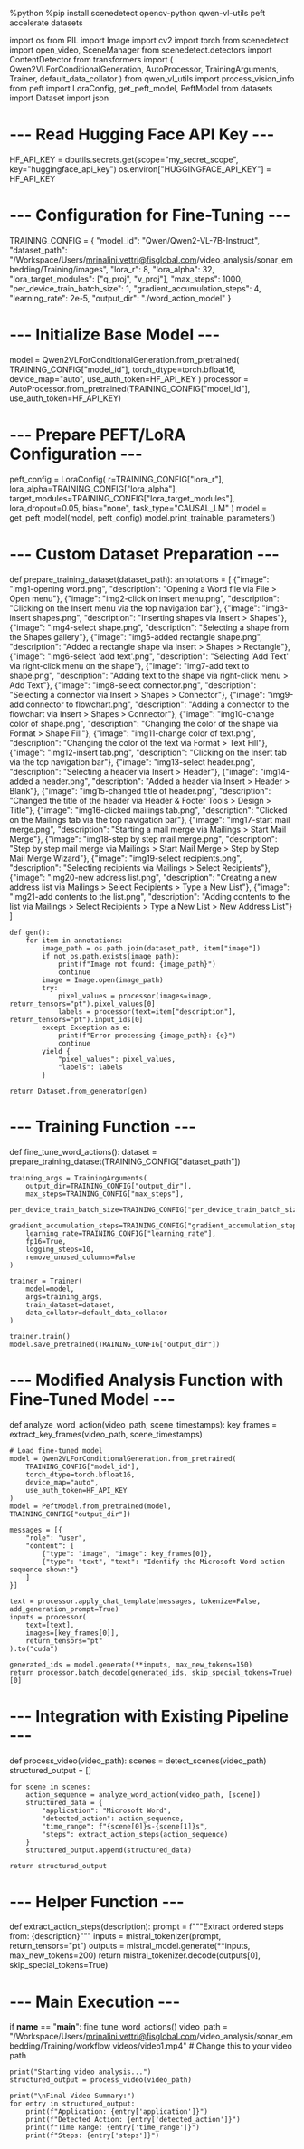 %python
%pip install scenedetect opencv-python qwen-vl-utils peft accelerate datasets

import os
from PIL import Image
import cv2
import torch
from scenedetect import open_video, SceneManager
from scenedetect.detectors import ContentDetector
from transformers import (
    Qwen2VLForConditionalGeneration,
    AutoProcessor,
    TrainingArguments,
    Trainer,
    default_data_collator
)
from qwen_vl_utils import process_vision_info
from peft import LoraConfig, get_peft_model, PeftModel
from datasets import Dataset
import json

# --- Read Hugging Face API Key ---
HF_API_KEY = dbutils.secrets.get(scope="my_secret_scope", key="huggingface_api_key")
os.environ["HUGGINGFACE_API_KEY"] = HF_API_KEY

# --- Configuration for Fine-Tuning ---
TRAINING_CONFIG = {
    "model_id": "Qwen/Qwen2-VL-7B-Instruct",
    "dataset_path": "/Workspace/Users/mrinalini.vettri@fisglobal.com/video_analysis/sonar_embedding/Training/images",
    "lora_r": 8,
    "lora_alpha": 32,
    "lora_target_modules": ["q_proj", "v_proj"],
    "max_steps": 1000,
    "per_device_train_batch_size": 1,
    "gradient_accumulation_steps": 4,
    "learning_rate": 2e-5,
    "output_dir": "./word_action_model"
}

# --- Initialize Base Model ---
model = Qwen2VLForConditionalGeneration.from_pretrained(
    TRAINING_CONFIG["model_id"],
    torch_dtype=torch.bfloat16,
    device_map="auto",
    use_auth_token=HF_API_KEY
)
processor = AutoProcessor.from_pretrained(TRAINING_CONFIG["model_id"], use_auth_token=HF_API_KEY)

# --- Prepare PEFT/LoRA Configuration ---
peft_config = LoraConfig(
    r=TRAINING_CONFIG["lora_r"],
    lora_alpha=TRAINING_CONFIG["lora_alpha"],
    target_modules=TRAINING_CONFIG["lora_target_modules"],
    lora_dropout=0.05,
    bias="none",
    task_type="CAUSAL_LM"
)
model = get_peft_model(model, peft_config)
model.print_trainable_parameters()

# --- Custom Dataset Preparation ---
def prepare_training_dataset(dataset_path):
    annotations = [
        {"image": "img1-opening word.png", "description": "Opening a Word file via File > Open menu"},
        {"image": "img2-click on insert menu.png", "description": "Clicking on the Insert menu via the top navigation bar"},
        {"image": "img3-insert shapes.png", "description": "Inserting shapes via Insert > Shapes"},
        {"image": "img4-select shape.png", "description": "Selecting a shape from the Shapes gallery"},
        {"image": "img5-added rectangle shape.png", "description": "Added a rectangle shape via Insert > Shapes > Rectangle"},
        {"image": "img6-select 'add text'.png", "description": "Selecting 'Add Text' via right-click menu on the shape"},
        {"image": "img7-add text to shape.png", "description": "Adding text to the shape via right-click menu > Add Text"},
        {"image": "img8-select connector.png", "description": "Selecting a connector via Insert > Shapes > Connector"},
        {"image": "img9-add connector to flowchart.png", "description": "Adding a connector to the flowchart via Insert > Shapes > Connector"},
        {"image": "img10-change color of shape.png", "description": "Changing the color of the shape via Format > Shape Fill"},
        {"image": "img11-change color of text.png", "description": "Changing the color of the text via Format > Text Fill"},
        {"image": "img12-insert tab.png", "description": "Clicking on the Insert tab via the top navigation bar"},
        {"image": "img13-select header.png", "description": "Selecting a header via Insert > Header"},
        {"image": "img14-added a header.png", "description": "Added a header via Insert > Header > Blank"},
        {"image": "img15-changed title of header.png", "description": "Changed the title of the header via Header & Footer Tools > Design > Title"},
        {"image": "img16-clicked mailings tab.png", "description": "Clicked on the Mailings tab via the top navigation bar"},
        {"image": "img17-start mail merge.png", "description": "Starting a mail merge via Mailings > Start Mail Merge"},
        {"image": "img18-step by step mail merge.png", "description": "Step by step mail merge via Mailings > Start Mail Merge > Step by Step Mail Merge Wizard"},
        {"image": "img19-select recipients.png", "description": "Selecting recipients via Mailings > Select Recipients"},
        {"image": "img20-new address list.png", "description": "Creating a new address list via Mailings > Select Recipients > Type a New List"},
        {"image": "img21-add contents to the list.png", "description": "Adding contents to the list via Mailings > Select Recipients > Type a New List > New Address List"}
    ]

    def gen():
        for item in annotations:
            image_path = os.path.join(dataset_path, item["image"])
            if not os.path.exists(image_path):
                print(f"Image not found: {image_path}")
                continue
            image = Image.open(image_path)
            try:
                pixel_values = processor(images=image, return_tensors="pt").pixel_values[0]
                labels = processor(text=item["description"], return_tensors="pt").input_ids[0]
            except Exception as e:
                print(f"Error processing {image_path}: {e}")
                continue
            yield {
                "pixel_values": pixel_values,
                "labels": labels
            }

    return Dataset.from_generator(gen)

# --- Training Function ---
def fine_tune_word_actions():
    dataset = prepare_training_dataset(TRAINING_CONFIG["dataset_path"])

    training_args = TrainingArguments(
        output_dir=TRAINING_CONFIG["output_dir"],
        max_steps=TRAINING_CONFIG["max_steps"],
        per_device_train_batch_size=TRAINING_CONFIG["per_device_train_batch_size"],
        gradient_accumulation_steps=TRAINING_CONFIG["gradient_accumulation_steps"],
        learning_rate=TRAINING_CONFIG["learning_rate"],
        fp16=True,
        logging_steps=10,
        remove_unused_columns=False
    )

    trainer = Trainer(
        model=model,
        args=training_args,
        train_dataset=dataset,
        data_collator=default_data_collator
    )

    trainer.train()
    model.save_pretrained(TRAINING_CONFIG["output_dir"])

# --- Modified Analysis Function with Fine-Tuned Model ---
def analyze_word_action(video_path, scene_timestamps):
    key_frames = extract_key_frames(video_path, scene_timestamps)

    # Load fine-tuned model
    model = Qwen2VLForConditionalGeneration.from_pretrained(
        TRAINING_CONFIG["model_id"],
        torch_dtype=torch.bfloat16,
        device_map="auto",
        use_auth_token=HF_API_KEY
    )
    model = PeftModel.from_pretrained(model, TRAINING_CONFIG["output_dir"])

    messages = [{
        "role": "user",
        "content": [
            {"type": "image", "image": key_frames[0]},
            {"type": "text", "text": "Identify the Microsoft Word action sequence shown:"}
        ]
    }]

    text = processor.apply_chat_template(messages, tokenize=False, add_generation_prompt=True)
    inputs = processor(
        text=[text],
        images=[key_frames[0]],
        return_tensors="pt"
    ).to("cuda")

    generated_ids = model.generate(**inputs, max_new_tokens=150)
    return processor.batch_decode(generated_ids, skip_special_tokens=True)[0]

# --- Integration with Existing Pipeline ---
def process_video(video_path):
    scenes = detect_scenes(video_path)
    structured_output = []

    for scene in scenes:
        action_sequence = analyze_word_action(video_path, [scene])
        structured_data = {
            "application": "Microsoft Word",
            "detected_action": action_sequence,
            "time_range": f"{scene[0]}s-{scene[1]}s",
            "steps": extract_action_steps(action_sequence)
        }
        structured_output.append(structured_data)

    return structured_output

# --- Helper Function ---
def extract_action_steps(description):
    prompt = f"""Extract ordered steps from: {description}"""
    inputs = mistral_tokenizer(prompt, return_tensors="pt")
    outputs = mistral_model.generate(**inputs, max_new_tokens=200)
    return mistral_tokenizer.decode(outputs[0], skip_special_tokens=True)

# --- Main Execution ---
if __name__ == "__main__":
    fine_tune_word_actions()
    video_path = "/Workspace/Users/mrinalini.vettri@fisglobal.com/video_analysis/sonar_embedding/Training/workflow videos/video1.mp4"  # Change this to your video path

    print("Starting video analysis...")
    structured_output = process_video(video_path)

    print("\nFinal Video Summary:")
    for entry in structured_output:
        print(f"Application: {entry['application']}")
        print(f"Detected Action: {entry['detected_action']}")
        print(f"Time Range: {entry['time_range']}")
        print(f"Steps: {entry['steps']}")
